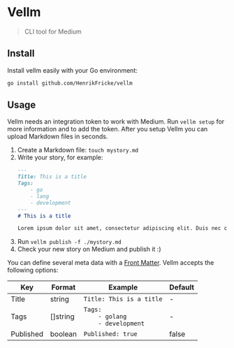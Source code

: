 # Vellm
> CLI tool for Medium

## Install

Install vellm easily with your Go environment:

```bash
go install github.com/HenrikFricke/vellm
```

## Usage

Vellm needs an integration token to work with Medium. Run `vellm setup` for more information 
and to add the token. After you setup Vellm you can upload Markdown files in seconds.

1. Create a Markdown file: `touch mystory.md`
1. Write your story, for example:
    ```md
    ---
    Title: This is a title
    Tags:
        - go
        - lang
        - development
    ---
    # This is a title

    Lorem ipsum dolor sit amet, consectetur adipiscing elit. Duis nec consectetur purus. Integer malesuada nunc vitae nisl porttitor, id aliquet nibh facilisis. 
    ```
2. Run `vellm publish -f ./mystory.md`
3. Check your new story on Medium and publish it :)

You can define several meta data with a [Front Matter]. Vellm accepts the following options:

| Key | Format | Example | Default |
|---|---|---|---|
| Title | string | `Title: This is a title` | - |
| Tags | []string | <code>Tags:<br />&nbsp;&nbsp;&nbsp;&nbsp;- golang<br />&nbsp;&nbsp;&nbsp;&nbsp;- development</code> | - |
| Published | boolean | `Published: true` | false |

[Front Matter]: http://assemble.io/docs/YAML-front-matter.html